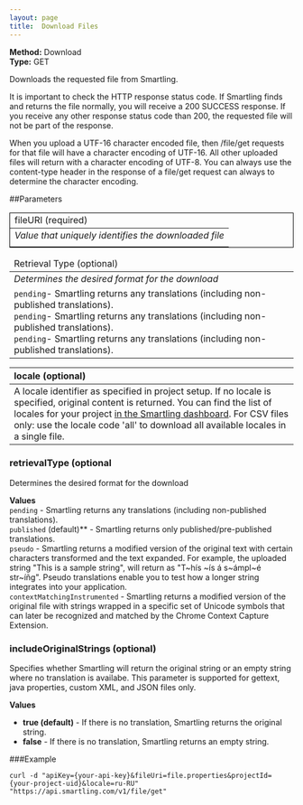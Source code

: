 ```yaml
---
layout: page
title:  Download Files
---
```

**Method:** Download  
**Type:** GET 

Downloads the requested file from Smartling.

It is important to check the HTTP response status code. If Smartling finds and returns the file normally, you will receive a 200 SUCCESS response. If you receive any other response status code than 200, the requested file will not be part of the response.

When you upload a UTF-16 character encoded file, then /file/get requests for that file will have a character encoding of UTF-16. All other uploaded files will return with a character encoding of UTF-8. You can always use the content-type header in the response of a file/get request can always to determine the character encoding.

##Parameters

<table style="border: 1px solid black">
  <thead>
    <tr>
      <td>fileURI (required)</td>
    </tr>
  </thead>
  <tbody>
    <tr>
      <td><em>Value that uniquely identifies the downloaded file</em></td>
    </tr>
    <tr>
      <td><code></code></td>
    </tr>
  </tbody>
</table>
      

<table>
  <thead>
    <tr>
      <td>Retrieval Type (optional)</td>
    </tr>
  </thead>
  <tbody>
    <tr>
      <td><em>Determines the desired format for the download</em></td>
    </tr>
    <tr>
      <td><code>pending</code>- Smartling returns any translations (including non-published translations).<br/>
          <code>pending</code>- Smartling returns any translations (including non-published translations).<br/>
          <code>pending</code>- Smartling returns any translations (including non-published translations).<br/></td>
    </tr>
  </tbody>
</table>




|locale (optional)|
|:-----------------|
|A locale identifier as specified in project setup. If no locale is specified, original content is returned. You can find the list of locales for your project [in the Smartling dashboard](https://dashboard.smartling.com/settings/api). For CSV files only: use the locale code 'all' to download all available locales in a single file.|
  
### retrievalType (optional
Determines the desired format for the download

**Values**  
<code>pending</code> - Smartling returns any translations (including non-published translations).  
<code>published</code> (default)** - Smartling returns only published/pre-published translations.  
<code>pseudo</code> - Smartling returns a modified version of the original text with certain characters transformed and the text expanded. For example, the uploaded string "This is a sample string", will return as "T~hís ~ís á s~ámpl~é str~íñg". Pseudo translations enable you to test how a longer string integrates into your application.  
<code>contextMatchingInstrumented</code> - Smartling returns a modified version of the original file with strings wrapped in a specific set of Unicode symbols that can later be recognized and matched by the Chrome Context Capture Extension.  

### includeOriginalStrings (optional)
Specifies whether Smartling will return the original string or an empty string where no translation is availabe. This parameter is supported for gettext, java properties, custom XML, and JSON files only. 

**Values**  
* **true (default)** - If there is no translation, Smartling returns the original string. 
* **false** - If there is no translation, Smartling returns an empty string. 

###Example
```
curl -d "apiKey={your-api-key}&fileUri=file.properties&projectId={your-project-uid}&locale=ru-RU" "https://api.smartling.com/v1/file/get"
```

